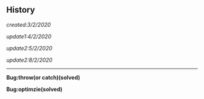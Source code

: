 ## History
*created:3/2/2020*

*update1:4/2/2020*

*update2:5/2/2020*

*update2:8/2/2020*
***
__Bug:throw(or catch)(solved)__

__Bug:optimzie(solved)__
